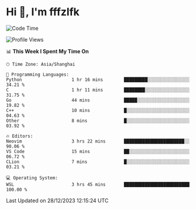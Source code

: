 # Hi 👋, I'm fffzlfk

<!--START_SECTION:waka-->
![Code Time](http://img.shields.io/badge/Code%20Time-634%20hrs%208%20mins-blue)

![Profile Views](http://img.shields.io/badge/Profile%20Views-6-blue)

📊 **This Week I Spent My Time On** 

```text
🕑︎ Time Zone: Asia/Shanghai

💬 Programming Languages: 
Python                   1 hr 16 mins        █████████░░░░░░░░░░░░░░░░   34.21 % 
C                        1 hr 11 mins        ████████░░░░░░░░░░░░░░░░░   31.75 % 
Go                       44 mins             █████░░░░░░░░░░░░░░░░░░░░   19.82 % 
C++                      10 mins             █░░░░░░░░░░░░░░░░░░░░░░░░   04.63 % 
Other                    8 mins              █░░░░░░░░░░░░░░░░░░░░░░░░   03.92 % 

🔥 Editors: 
Neovim                   3 hrs 22 mins       ███████████████████████░░   90.06 % 
VS Code                  15 mins             ██░░░░░░░░░░░░░░░░░░░░░░░   06.72 % 
CLion                    7 mins              █░░░░░░░░░░░░░░░░░░░░░░░░   03.21 % 

💻 Operating System: 
WSL                      3 hrs 45 mins       █████████████████████████   100.00 % 
```


 Last Updated on 28/12/2023 12:15:24 UTC
<!--END_SECTION:waka-->
